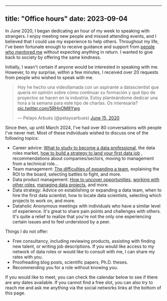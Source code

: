 
---
title:  "Office hours"
date: 2023-09-04
---

In June 2020, I began dedicating an hour of my week to speaking with strangers. I enjoy meeting new people and missed attending events, and I believed that I could use my experience to help others. Throughout my life, I've been fortunate enough to receive guidance and support from [people who mentored me](notes/Mentors%20and%20me.md) without expecting anything in return. I wanted to give back to society by offering the same kindness.

Initially, I wasn't certain if anyone would be interested in speaking with me. However, to my surprise, within a few minutes, I received over 20 requests from people who wished to speak with me.

<blockquote class="twitter-tweet"><p lang="es" dir="ltr">Hoy he hecho una videollamada con un aspirante a datascientist que quería mi opinión sobre cómo continuar su formación y qué tipo de proyectos se hacen en la industria. Estoy planteándome dedicar una hora a la semana para este tipo de charlas. Os interesaría? <a href="https://t.co/5RHnOM8Ywg">pic.twitter.com/5RHnOM8Ywg</a></p>&mdash; Pelayo Arbués (@pelayoarbues) <a href="https://twitter.com/pelayoarbues/status/1272618802073780226?ref_src=twsrc%5Etfw">June 15, 2020</a></blockquote> <script async src="https://platform.twitter.com/widgets.js" charset="utf-8"></script>

Since then, up until March 2024, I've had over 80 conversations with people I've never met. Most of these individuals wished to discuss one of the following topics:
-   Career advice: [What to study to become a data professional](writing/Data%20Science%20Fundamentals.md), the data roles market, [how to build a strategy to land your first data job](notes/Buscas%20tu%20primer%20empleo%20de%20Ciencia%20de%20Datos.md) , recommendations about companies/sectors, moving to management from a technical role...
-   Team management: [The difficulties of expanding a team](notes/Como%20contratar%20DS%20y%20no%20desesperar%20en%20el%20intento.md), explaining the ROI to the board, selecting battles to fight, and more.
-   Data product management: [How to uncover opportunities](notes/Make'em%20talk%20with%20prototypes.md), [working with other roles](notes/Data%20teamwork%20as%20a%20transport%20service.md), [managing data projects](notes/Agile%20for%20Data%20Science.md), and more.
-   Data strategy: Advice on establishing or expanding a data team, when to hire the first data scientist, how to locate data scientists, selecting which projects to work on, and more.
-   Dataholic Anonymous meetings with individuals who have a similar level of experience. It's great to share pain points and challenges with others. It's quite a relief to realize that you're not the only one experiencing certain issues and to feel understood by a peer.
    

Things I do not offer:

-   Free consultancy, including reviewing products, assisting with finding new talent, or writing job descriptions. If you would like access to my network of data roles or would like to consult with me, I can share my rates with you.
-   Proofreading blog posts, scientific papers, Ph.D. theses.
-   Recommending you for a role without knowing you.


If you would like to meet, you can check the calendar below to see if there are any dates available. If you cannot find a free slot, you can also try to reach me and ask me anything via the social networks links at the bottom of this page. 


<!-- Calendly inline widget begin -->
<div class="calendly-inline-widget" data-url="https://calendly.com/pelayoarbues/mentoring?hide_event_type_details=1&hide_gdpr_banner=1" style="min-width:320px;height:630px;"></div>
<script type="text/javascript" src="https://assets.calendly.com/assets/external/widget.js" async></script>
<!-- Calendly inline widget end -->

